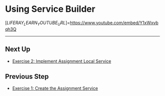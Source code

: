 # Using Service Builder

[$LIFERAY_LEARN_YOUTUBE_URL$]=https://www.youtube.com/embed/Y1xWxvbqh3Q

---

## Next Up

* [Exercise 2: Implement Assignment Local Service](./exercise-2-implement-assignment-local-service.md) 

## Previous Step

* [Exercise 1: Create the Assignment Service](./exercise-1-create-the-assignment-service.md) 
